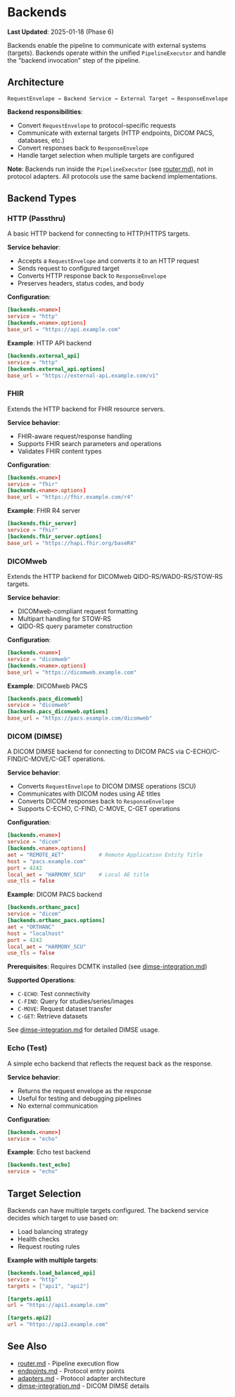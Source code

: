 # Backends

**Last Updated**: 2025-01-18 (Phase 6)

Backends enable the pipeline to communicate with external systems (targets). Backends operate within the unified `PipelineExecutor` and handle the "backend invocation" step of the pipeline.

## Architecture

```
RequestEnvelope → Backend Service → External Target → ResponseEnvelope
```

**Backend responsibilities**:
- Convert `RequestEnvelope` to protocol-specific requests
- Communicate with external targets (HTTP endpoints, DICOM PACS, databases, etc.)
- Convert responses back to `ResponseEnvelope`
- Handle target selection when multiple targets are configured

**Note**: Backends run inside the `PipelineExecutor` (see [router.md](router.md)), not in protocol adapters. All protocols use the same backend implementations.

## Backend Types

### HTTP (Passthru)

A basic HTTP backend for connecting to HTTP/HTTPS targets.

**Service behavior**:
- Accepts a `RequestEnvelope` and converts it to an HTTP request
- Sends request to configured target
- Converts HTTP response back to `ResponseEnvelope`
- Preserves headers, status codes, and body

**Configuration**:
```toml
[backends.<name>]
service = "http"
[backends.<name>.options]
base_url = "https://api.example.com"
```

**Example**: HTTP API backend
```toml
[backends.external_api]
service = "http"
[backends.external_api.options]
base_url = "https://external-api.example.com/v1"
```

### FHIR

Extends the HTTP backend for FHIR resource servers.

**Service behavior**:
- FHIR-aware request/response handling
- Supports FHIR search parameters and operations
- Validates FHIR content types

**Configuration**:
```toml
[backends.<name>]
service = "fhir"
[backends.<name>.options]
base_url = "https://fhir.example.com/r4"
```

**Example**: FHIR R4 server
```toml
[backends.fhir_server]
service = "fhir"
[backends.fhir_server.options]
base_url = "https://hapi.fhir.org/baseR4"
```

### DICOMweb

Extends the HTTP backend for DICOMweb QIDO-RS/WADO-RS/STOW-RS targets.

**Service behavior**:
- DICOMweb-compliant request formatting
- Multipart handling for STOW-RS
- QIDO-RS query parameter construction

**Configuration**:
```toml
[backends.<name>]
service = "dicomweb"
[backends.<name>.options]
base_url = "https://dicomweb.example.com"
```

**Example**: DICOMweb PACS
```toml
[backends.pacs_dicomweb]
service = "dicomweb"
[backends.pacs_dicomweb.options]
base_url = "https://pacs.example.com/dicomweb"
```

### DICOM (DIMSE)

A DICOM DIMSE backend for connecting to DICOM PACS via C-ECHO/C-FIND/C-MOVE/C-GET operations.

**Service behavior**:
- Converts `RequestEnvelope` to DICOM DIMSE operations (SCU)
- Communicates with DICOM nodes using AE titles
- Converts DICOM responses back to `ResponseEnvelope`
- Supports C-ECHO, C-FIND, C-MOVE, C-GET operations

**Configuration**:
```toml
[backends.<name>]
service = "dicom"
[backends.<name>.options]
aet = "REMOTE_AET"           # Remote Application Entity Title
host = "pacs.example.com"
port = 4242
local_aet = "HARMONY_SCU"    # Local AE title
use_tls = false
```

**Example**: DICOM PACS backend
```toml
[backends.orthanc_pacs]
service = "dicom"
[backends.orthanc_pacs.options]
aet = "ORTHANC"
host = "localhost"
port = 4242
local_aet = "HARMONY_SCU"
use_tls = false
```

**Prerequisites**: Requires DCMTK installed (see [dimse-integration.md](dimse-integration.md))

**Supported Operations**:
- `C-ECHO`: Test connectivity
- `C-FIND`: Query for studies/series/images
- `C-MOVE`: Request dataset transfer
- `C-GET`: Retrieve datasets

See [dimse-integration.md](dimse-integration.md) for detailed DIMSE usage.

### Echo (Test)

A simple echo backend that reflects the request back as the response.

**Service behavior**:
- Returns the request envelope as the response
- Useful for testing and debugging pipelines
- No external communication

**Configuration**:
```toml
[backends.<name>]
service = "echo"
```

**Example**: Echo test backend
```toml
[backends.test_echo]
service = "echo"
```

## Target Selection

Backends can have multiple targets configured. The backend service decides which target to use based on:
- Load balancing strategy
- Health checks
- Request routing rules

**Example with multiple targets**:
```toml
[backends.load_balanced_api]
service = "http"
targets = ["api1", "api2"]

[targets.api1]
url = "https://api1.example.com"

[targets.api2]
url = "https://api2.example.com"
```

## See Also

- [router.md](router.md) - Pipeline execution flow
- [endpoints.md](endpoints.md) - Protocol entry points
- [adapters.md](adapters.md) - Protocol adapter architecture
- [dimse-integration.md](dimse-integration.md) - DICOM DIMSE details

